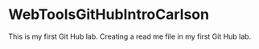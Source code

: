 # WebToolsGitHubIntroCarlson
This is my first Git Hub lab.
Creating a read me file in my first Git Hub lab.
